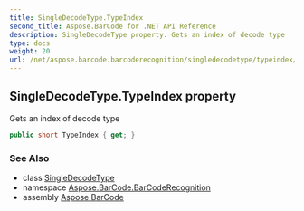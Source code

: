 ```yaml
---
title: SingleDecodeType.TypeIndex
second_title: Aspose.BarCode for .NET API Reference
description: SingleDecodeType property. Gets an index of decode type
type: docs
weight: 20
url: /net/aspose.barcode.barcoderecognition/singledecodetype/typeindex/
---
```

## SingleDecodeType.TypeIndex property

Gets an index of decode type

```csharp
public short TypeIndex { get; }
```

### See Also

* class [SingleDecodeType](../)
* namespace [Aspose.BarCode.BarCodeRecognition](../../singledecodetype/)
* assembly [Aspose.BarCode](../../../)


